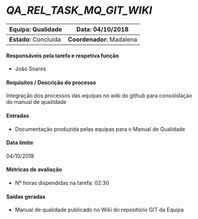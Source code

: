 # **_QA_REL_TASK_MQ_GIT_WIKI_**

| **Equipa:** Qualidade| **Data:** 04/10/2018| 
| ------ | ------ | 
| **Estado:** Concluida |  **Coordenador:** Madalena|

#### **Responsáveis pela tarefa e respetiva função**
  * João Soares

#### **Requisitos / Descrição do processo**
Integração dos processos das equipas no wiki do github para consolidação do manual de quailidade

#### **Entradas**
* Documentação produzida pelas equipas para o Manual de Qualidade

#### **Data limite**
04/10/2018

#### **Métricas de avaliação**
* Nº horas dispendidas na tarefa: 02:30

#### **Saídas geradas**
* Manual de qualidade publicado no Wiki do repositório GIT da Equipa